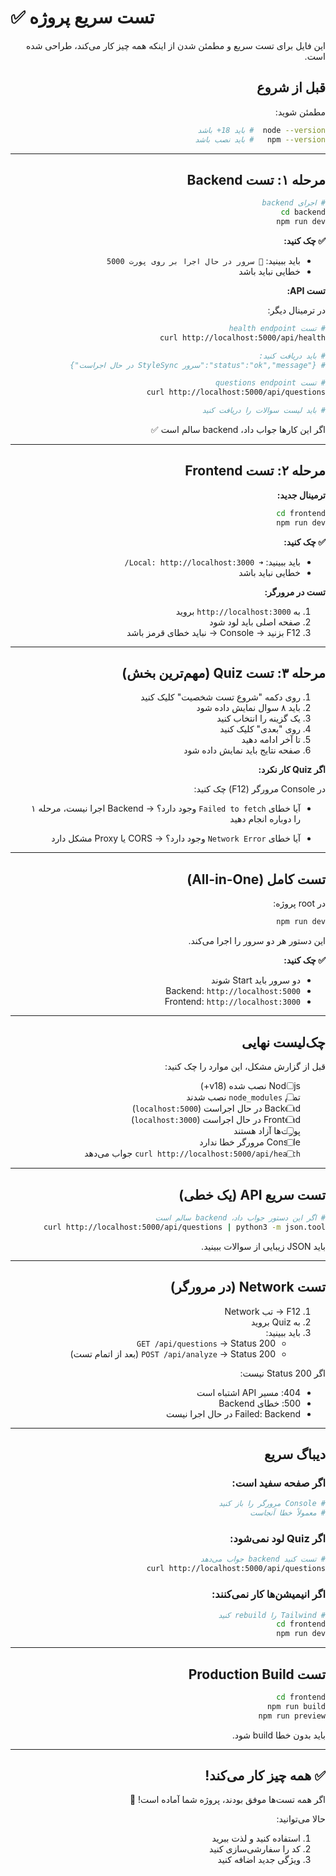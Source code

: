 # ✅ تست سریع پروژه

<div dir="rtl">

این فایل برای تست سریع و مطمئن شدن از اینکه همه چیز کار می‌کند، طراحی شده است.

## قبل از شروع

مطمئن شوید:
```bash
node --version  # باید 18+ باشد
npm --version   # باید نصب باشد
```

---

## مرحله ۱: تست Backend

```bash
# اجرای backend
cd backend
npm run dev
```

**✅ چک کنید:**
- باید ببینید: `🚀 سرور در حال اجرا بر روی پورت 5000`
- خطایی نباید باشد

**تست API:**

در ترمینال دیگر:
```bash
# تست health endpoint
curl http://localhost:5000/api/health

# باید دریافت کنید:
# {"status":"ok","message":"سرور StyleSync در حال اجراست"}

# تست questions endpoint
curl http://localhost:5000/api/questions

# باید لیست سوالات را دریافت کنید
```

اگر این کارها جواب داد، backend سالم است ✅

---

## مرحله ۲: تست Frontend

**ترمینال جدید:**
```bash
cd frontend
npm run dev
```

**✅ چک کنید:**
- باید ببینید: `➜ Local: http://localhost:3000/`
- خطایی نباید باشد

**تست در مرورگر:**
1. به `http://localhost:3000` بروید
2. صفحه اصلی باید لود شود
3. F12 بزنید → Console → نباید خطای قرمز باشد

---

## مرحله ۳: تست Quiz (مهم‌ترین بخش)

1. روی دکمه "شروع تست شخصیت" کلیک کنید
2. باید ۸ سوال نمایش داده شود
3. یک گزینه را انتخاب کنید
4. روی "بعدی" کلیک کنید
5. تا آخر ادامه دهید
6. صفحه نتایج باید نمایش داده شود

**اگر Quiz کار نکرد:**

در Console مرورگر (F12) چک کنید:
- آیا خطای `Failed to fetch` وجود دارد؟
  → Backend اجرا نیست، مرحله ۱ را دوباره انجام دهید

- آیا خطای `Network Error` وجود دارد؟
  → CORS یا Proxy مشکل دارد

---

## تست کامل (All-in-One)

در root پروژه:
```bash
npm run dev
```

این دستور هر دو سرور را اجرا می‌کند.

**✅ چک کنید:**
- دو سرور باید Start شوند
- Backend: `http://localhost:5000`
- Frontend: `http://localhost:3000`

---

## چک‌لیست نهایی

قبل از گزارش مشکل، این موارد را چک کنید:

- [ ] Node.js نصب شده (v18+)
- [ ] تمام `node_modules` نصب شدند
- [ ] Backend در حال اجراست (`localhost:5000`)
- [ ] Frontend در حال اجراست (`localhost:3000`)
- [ ] پورت‌ها آزاد هستند
- [ ] Console مرورگر خطا ندارد
- [ ] `curl http://localhost:5000/api/health` جواب می‌دهد

---

## تست سریع API (یک خطی)

```bash
# اگر این دستور جواب داد، backend سالم است
curl http://localhost:5000/api/questions | python3 -m json.tool
```

باید JSON زیبایی از سوالات ببینید.

---

## تست Network (در مرورگر)

1. F12 → تب Network
2. به Quiz بروید
3. باید ببینید:
   - `GET /api/questions` → Status 200
   - `POST /api/analyze` → Status 200 (بعد از اتمام تست)

اگر Status 200 نیست:
- 404: مسیر API اشتباه است
- 500: خطای Backend
- Failed: Backend در حال اجرا نیست

---

## دیباگ سریع

### اگر صفحه سفید است:
```bash
# Console مرورگر را باز کنید
# معمولاً خطا آنجاست
```

### اگر Quiz لود نمی‌شود:
```bash
# تست کنید backend جواب می‌دهد
curl http://localhost:5000/api/questions
```

### اگر انیمیشن‌ها کار نمی‌کنند:
```bash
# Tailwind را rebuild کنید
cd frontend
npm run dev
```

---

## تست Production Build

```bash
cd frontend
npm run build
npm run preview
```

باید بدون خطا build شود.

---

## ✅ همه چیز کار می‌کند!

اگر همه تست‌ها موفق بودند، پروژه شما آماده است! 🎉

حالا می‌توانید:
1. استفاده کنید و لذت ببرید
2. کد را سفارشی‌سازی کنید
3. ویژگی جدید اضافه کنید

</div>

